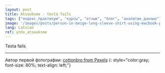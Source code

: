 ```yaml
---
layout: post
title: Atsauksme - testa fails
tags: ["яндекс_практикум", "курсы", "отзыв", "блог", "аналитик_данных"]
image: '/images/posts/person-in-beige-long-sleeve-shirt-using-macbook-pro-4065876.jpg'
lang: Latvian
ref: yndx_atsauksme
---
```


Testa fails

***

Автор первой фотографии: [cottonbro from Pexels](https://www.pexels.com/@cottonbro)
{: style="color:gray; font-size: 80%; text-align: left;"}
